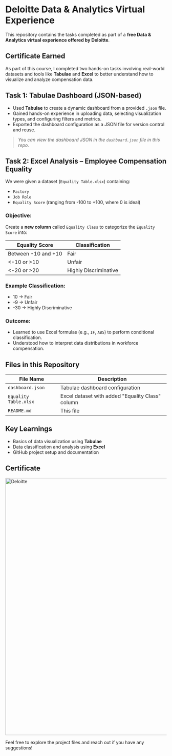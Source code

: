 # Deloitte Data & Analytics Virtual Experience

This repository contains the tasks completed as part of a **free Data & Analytics virtual experience offered by Deloitte**.

## Certificate Earned
As part of this course, I completed two hands-on tasks involving real-world datasets and tools like **Tabulae** and **Excel** to better understand how to visualize and analyze compensation data.

## Task 1: Tabulae Dashboard (JSON-based)

- Used **Tabulae** to create a dynamic dashboard from a provided `.json` file.
- Gained hands-on experience in uploading data, selecting visualization types, and configuring filters and metrics.
- Exported the dashboard configuration as a JSON file for version control and reuse.
>  _You can view the dashboard JSON in the `dashboard.json` file in this repo._

## Task 2: Excel Analysis – Employee Compensation Equality

We were given a dataset (`Equality Table.xlsx`) containing:

- `Factory`
- `Job Role`
- `Equality Score` (ranging from -100 to +100, where 0 is ideal)

### Objective:
Create a **new column** called `Equality Class` to categorize the `Equality Score` into:

| Equality Score        | Classification          |
|-----------------------|--------------------------|
| Between -10 and +10   | Fair                     |
| <-10 or >10           | Unfair                   |
| <-20 or >20           | Highly Discriminative    |

### Example Classification:
- 10 → Fair  
- -9 → Unfair  
- -30 → Highly Discriminative

### Outcome:
- Learned to use Excel formulas (e.g., `IF`, `ABS`) to perform conditional classification.
- Understood how to interpret data distributions in workforce compensation.

## Files in this Repository

| File Name               | Description                                        |
|-------------------------|----------------------------------------------------|
| `dashboard.json`        | Tabulae dashboard configuration                   |
| `Equality Table.xlsx`   | Excel dataset with added "Equality Class" column  |
| `README.md`             | This file                                         |

## Key Learnings

- Basics of data visualization using **Tabulae**
- Data classification and analysis using **Excel**
- GitHub project setup and documentation

## Certificate
<img width="1397" height="802" alt="Deloitte" src="https://github.com/user-attachments/assets/ce4d16d6-eb4a-4cc5-82c8-a2dee577f8f6" />


Feel free to explore the project files and reach out if you have any suggestions!
